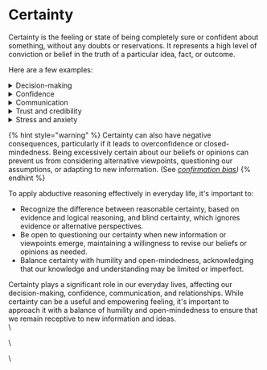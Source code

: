 # Certainty

Certainty is the feeling or state of being completely sure or confident about something, without any doubts or reservations. It represents a high level of conviction or belief in the truth of a particular idea, fact, or outcome.

Here are a few examples:

<details>

<summary>Decision-making</summary>

When we feel certain about the expected outcome or consequences of a particular decision, it can help us make choices with greater confidence, leading to more efficient and effective decision-making.

</details>

<details>

<summary>Confidence</summary>

Certainty can boost our confidence in our abilities, knowledge, and beliefs, enabling us to take action and pursue our goals with a stronger sense of self-assurance.

</details>

<details>

<summary>Communication</summary>

When we express ourselves with certainty, it can make our arguments more persuasive and convincing to others, as they are more likely to trust our confidence in the information or ideas we present.

</details>

<details>

<summary>Trust and credibility</summary>

Feeling certain about the information or advice we receive from others can increase our trust in them and their credibility, making us more likely to rely on their expertise or follow their guidance.

</details>

<details>

<summary>Stress and anxiety</summary>

In some cases, certainty can help reduce stress and anxiety by eliminating doubts or uncertainties that may cause worry or indecision.

</details>

{% hint style="warning" %}
Certainty can also have negative consequences, particularly if it leads to overconfidence or closed-mindedness. Being excessively certain about our beliefs or opinions can prevent us from considering alternative viewpoints, questioning our assumptions, or adapting to new information. (See [_confirmation bias_](../fallacies/confirmation-bias.md)_)_
{% endhint %}

To apply abductive reasoning effectively in everyday life, it's important to:

* Recognize the difference between reasonable certainty, based on evidence and logical reasoning, and blind certainty, which ignores evidence or alternative perspectives.
* Be open to questioning our certainty when new information or viewpoints emerge, maintaining a willingness to revise our beliefs or opinions as needed.
* Balance certainty with humility and open-mindedness, acknowledging that our knowledge and understanding may be limited or imperfect.

Certainty plays a significant role in our everyday lives, affecting our decision-making, confidence, communication, and relationships. While certainty can be a useful and empowering feeling, it's important to approach it with a balance of humility and open-mindedness to ensure that we remain receptive to new information and ideas.\
\


\


\
